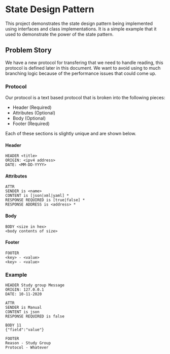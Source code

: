 State Design Pattern
===========================================

This project demonstrates the state design pattern being implemented using
interfaces and class implementations.  It is a simple example that it used
to demonstrate the power of the state pattern.

## Problem Story

We have a new protocol for transfering that we need to handle reading, this protocol is defined
later in this document.  We want to avoid using to much branching logic because
of the performance issues that could come up.

### Protocol

Our protocol is a text based protocol that is broken into the following pieces:

* Header (Required)
* Attributes (Optional)
* Body (Optional)
* Footer (Required)

Each of these sections is slightly unique and are shown below.

#### Header

    HEADER <title>
    ORIGIN: <ipv4 address>
    DATE: <MM-DD-YYYY>

#### Attributes

    ATTR
    SENDER is <name>
    CONTENT is [json|xml|yaml] *
    RESPONSE REQUIRED is [true|false] *
    RESPONSE ADDRESS is <address> *

#### Body
    
    BODY <size in hex>
    <body contents of size>
    
#### Footer

    FOOTER
    <key> - <value>
    <key> - <value>

### Example

    HEADER Study group Message
    ORIGIN: 127.0.0.1
    DATE: 10-11-2020

    ATTR
    SENDER is Manual
    CONTENT is json
    RESPONSE REQUIRED is false

    BODY 11
    {"field":"value"}

    FOOTER
    Reason - Study Group
    Protocol - Whatever
